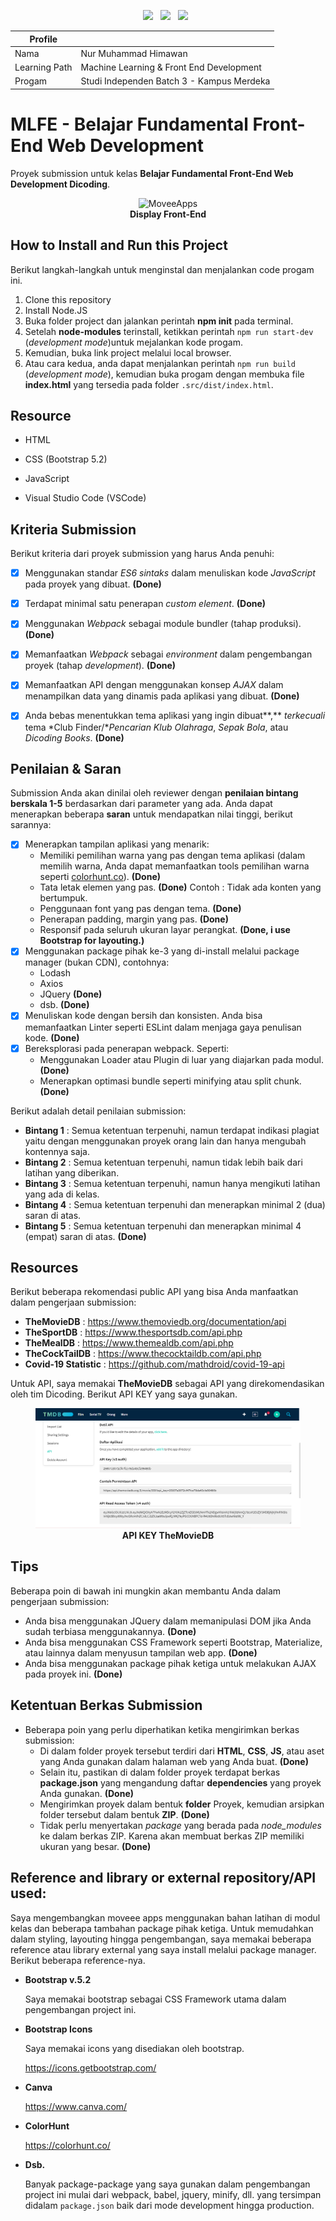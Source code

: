 <p align='center'>
  <a href="https://nodejs.org/en/">
    <img src="https://img.shields.io/badge/Node.js-43853D?style=for-the-badge&logo=node.js&logoColor=white"/></a>&nbsp;&nbsp;
  <a href="https://getbootstrap.com/">
    <img src="https://img.shields.io/badge/Bootstrap-563D7C?style=for-the-badge&logo=bootstrap&logoColor=white"/></a>&nbsp;&nbsp;
  <a href="https://www.javascript.com/">
    <img src="https://img.shields.io/badge/JavaScript-F7DF1E?style=for-the-badge&logo=javascript&logoColor=black"/></a>&nbsp;&nbsp;
</p>


<div align="center">

| Profile       |                                           |
| ------------- | ----------------------------------------- |
| Nama          | Nur Muhammad Himawan                      |
| Learning Path | Machine Learning & Front End Development  |
| Progam        | Studi Independen Batch 3 - Kampus Merdeka |

</div>

# MLFE - Belajar Fundamental Front-End Web Development

Proyek submission untuk kelas **Belajar Fundamental Front-End Web Development Dicoding**.

<div align="center">
<figure>
    <img src ="https://github.com/nurmuhimawann/MoveeApps/blob/main/src/assets/img/moveee.png?raw=true" alt="MoveeApps">
    <figcaption align="center"><b>Display Front-End</b></figcaption>
</figure>
</div>

## How to Install and Run this Project

Berikut langkah-langkah untuk menginstal dan menjalankan code progam ini.

1. Clone this repository
2. Install Node.JS
3. Buka folder project dan jalankan perintah **npm init** pada terminal.
4. Setelah **node-modules** terinstall, ketikkan perintah `npm run start-dev` (*development mode*)untuk mejalankan kode progam.
5. Kemudian, buka link project melalui local browser.
6. Atau cara kedua, anda dapat menjalankan perintah `npm run build` (*development mode*), kemudian buka progam dengan membuka file **index.html** yang tersedia pada folder `.src/dist/index.html`.



## Resource

- HTML

- CSS (Bootstrap 5.2)

- JavaScript

- Visual Studio Code (VSCode)

  

## Kriteria Submission

Berikut kriteria dari proyek submission yang harus Anda penuhi:

- [x] Menggunakan standar *ES6 sintaks* dalam menuliskan kode *JavaScript* pada proyek yang dibuat. **(Done)**

- [x] Terdapat minimal satu penerapan *custom element*. **(Done)**

- [x] Menggunakan *Webpack* sebagai module bundler (tahap produksi). **(Done)**

- [x] Memanfaatkan *Webpack* sebagai *environment* dalam pengembangan proyek (tahap *development*). **(Done)**

- [x] Memanfaatkan API dengan menggunakan konsep *AJAX* dalam menampilkan data yang dinamis pada aplikasi yang dibuat. **(Done)**

- [x] Anda bebas menentukkan tema aplikasi yang ingin dibuat**,** *terkecuali* tema *Club Finder/**Pencarian Klub Olahraga*, *Sepak Bola*, atau *Dicoding Books*. **(Done)**

  

## Penilaian & Saran

Submission Anda akan dinilai oleh reviewer dengan **penilaian bintang berskala 1-5** berdasarkan dari parameter yang ada. Anda dapat menerapkan beberapa **saran** untuk mendapatkan nilai tinggi, berikut sarannya:

- [x] Menerapkan tampilan aplikasi yang menarik: 
  - Memiliki pemilihan warna yang pas dengan tema aplikasi (dalam memilih warna, Anda dapat memanfaatkan tools pemilihan warna seperti [colorhunt.co](http://colorhunt.co/)). **(Done)**
  - Tata letak elemen yang pas. **(Done)**
    Contoh : Tidak ada konten yang bertumpuk.
  - Penggunaan font yang pas dengan tema. **(Done)**
  - Penerapan padding, margin yang pas. **(Done)**
  - Responsif pada seluruh ukuran layar perangkat. **(Done, i use Bootstrap for layouting.)**
- [x] Menggunakan package pihak ke-3 yang di-install melalui package manager (bukan CDN), contohnya:
  - Lodash
  - Axios
  - JQuery **(Done)**
  - dsb. **(Done)**
- [x] Menuliskan kode dengan bersih dan konsisten. Anda bisa memanfaatkan Linter seperti ESLint dalam menjaga gaya penulisan kode. **(Done)**
- [x] Bereksplorasi pada penerapan webpack. Seperti: 
  - Menggunakan Loader atau Plugin di luar yang diajarkan pada modul. **(Done)**
  - Menerapkan optimasi bundle seperti minifying atau split chunk. **(Done)**

Berikut adalah detail penilaian submission:

- **Bintang 1** : Semua ketentuan terpenuhi, namun terdapat indikasi plagiat yaitu dengan menggunakan proyek orang lain dan hanya mengubah kontennya saja.
- **Bintang 2** : Semua ketentuan terpenuhi, namun tidak lebih baik dari latihan yang diberikan.
- **Bintang 3** : Semua ketentuan terpenuhi, namun hanya mengikuti latihan yang ada di kelas.
- **Bintang 4** : Semua ketentuan terpenuhi dan menerapkan minimal 2 (dua) saran di atas.
- **Bintang 5** : Semua ketentuan terpenuhi dan menerapkan minimal 4 (empat) saran di atas. **(Done)**



## Resources

Berikut beberapa rekomendasi public API yang bisa Anda manfaatkan dalam pengerjaan submission:

- **TheMovieDB** : https://www.themoviedb.org/documentation/api
- **TheSportDB** : https://www.thesportsdb.com/api.php
- **TheMealDB** : https://www.themealdb.com/api.php
- **TheCockTailDB** : https://www.thecocktaildb.com/api.php
- **Covid-19 Statistic** : https://github.com/mathdroid/covid-19-api

Untuk API, saya memakai **TheMovieDB** sebagai API yang direkomendasikan oleh tim Dicoding. Berikut API KEY yang saya gunakan. 

<div align="center">
<figure>
    <img src ="https://github.com/nurmuhimawann/MoveeApps/blob/main/src/assets/Screenshot_55.png?raw=true" alt="API Key">
    <figcaption align="center"><b>API KEY TheMovieDB</b></figcaption>
</figure>
</div>



## Tips

Beberapa poin di bawah ini mungkin akan membantu Anda dalam pengerjaan submission:

- Anda bisa menggunakan JQuery dalam memanipulasi DOM jika Anda sudah terbiasa menggunakannya. **(Done)**
- Anda bisa menggunakan CSS Framework seperti Bootstrap, Materialize, atau lainnya dalam menyusun tampilan web app. **(Done)**
- Anda bisa menggunakan package pihak ketiga untuk melakukan AJAX pada proyek ini. **(Done)**



## Ketentuan Berkas Submission

- Beberapa poin yang perlu diperhatikan ketika mengirimkan berkas submission:
  - Di dalam folder proyek tersebut terdiri dari **HTML**, **CSS**, **JS**, atau aset yang Anda gunakan dalam halaman web yang Anda buat. **(Done)**
  - Selain itu, pastikan di dalam folder proyek terdapat berkas **package.json** yang mengandung daftar **dependencies** yang proyek Anda gunakan. **(Done)**
  - Mengirimkan proyek dalam bentuk **folder** Proyek, kemudian arsipkan folder tersebut dalam bentuk **ZIP**. **(Done)**
  - Tidak perlu menyertakan *package* yang berada pada *node_modules* ke dalam berkas ZIP. Karena akan membuat berkas ZIP memiliki ukuran yang besar. **(Done)**



## Reference and library or external repository/API used:

Saya mengembangkan moveee apps menggunakan bahan latihan di modul kelas dan beberapa tambahan package pihak ketiga. Untuk memudahkan dalam styling, layouting hingga pengembangan, saya memakai beberapa reference atau library external yang saya install melalui package manager. Berikut beberapa reference-nya.

- **Bootstrap v.5.2**

  Saya memakai bootstrap sebagai CSS Framework utama dalam pengembangan project ini.

- **Bootstrap Icons**

  Saya memakai icons yang disediakan oleh bootstrap.

  https://icons.getbootstrap.com/

- **Canva**

  https://www.canva.com/
  
- **ColorHunt**

  https://colorhunt.co/
  
- **Dsb.**

  Banyak package-package yang saya gunakan dalam pengembangan project ini mulai dari webpack, babel, jquery, minify, dll. yang tersimpan didalam `package.json` baik dari mode development hingga production.

